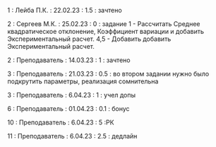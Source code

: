 1 : Лейба П.К. : 22.02.23 : 1.5 : зачтено

2 : Сергеев М.К. : 25.02.23 : 0 : задание 1 - Рассчитать Среднее квадратическое отклонение, Коэффициент вариации и добавить Экспериментальный расчет. 4,5 - Добавить добавить Экспериментальный расчет.

2 : Преподаватель : 14.03.23 : 1 : зачтено

3 : Преподаватель : 21.03.23 : 0.5 : во втором задании нужно было подкрутить параметры, реализация сомнительна

3 : Преподаватель : 6.04.23 : 1 : учел допы

6 : Преподаватель : 01.04.23 : 0.1 : бонус

10 : Преподаватель : 6.04.23 : 5 :РК

11 : Преподаватель : 6.04.23 : 2.5 : дедлайн




